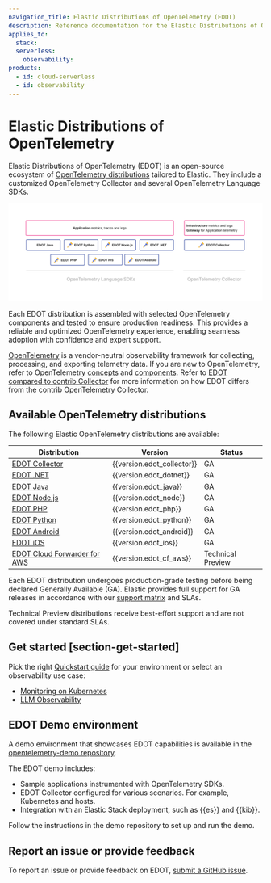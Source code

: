 ```yaml
---
navigation_title: Elastic Distributions of OpenTelemetry (EDOT)
description: Reference documentation for the Elastic Distributions of OpenTelemetry (EDOT).
applies_to:
  stack:
  serverless:
    observability:
products:
  - id: cloud-serverless
  - id: observability
---
```


# Elastic Distributions of OpenTelemetry

Elastic Distributions of OpenTelemetry (EDOT) is an open-source ecosystem of [OpenTelemetry distributions](https://opentelemetry.io/docs/concepts/distributions/) tailored to Elastic. They include a customized OpenTelemetry Collector and several OpenTelemetry Language SDKs.

![EDOT-Distributions](images/EDOT-SDKs-Collector.png)

Each EDOT distribution is assembled with selected OpenTelemetry components and tested to ensure production readiness. This provides a reliable and optimized OpenTelemetry experience, enabling seamless adoption with confidence and expert support.

[OpenTelemetry](https://opentelemetry.io/docs/) is a vendor-neutral observability framework for collecting, processing, and exporting telemetry data. If you are new to OpenTelemetry, refer to OpenTelemetry [concepts](https://opentelemetry.io/docs/concepts/) and [components](https://opentelemetry.io/docs/concepts/components/). Refer to [EDOT compared to contrib Collector](/reference/compatibility/edot-vs-upstream.md) for more information on how EDOT differs from the contrib OpenTelemetry Collector.


## Available OpenTelemetry distributions

The following Elastic OpenTelemetry distributions are available:

| Distribution | Version | Status |
| ------------ | ------- | ------ |
| [EDOT Collector](/reference/edot-collector/index.md) | {{version.edot_collector}} | GA |
| [EDOT .NET](/reference/edot-sdks/dotnet/index.md) | {{version.edot_dotnet}} | GA |
| [EDOT Java](/reference/edot-sdks/java/index.md) | {{version.edot_java}} | GA |
| [EDOT Node.js](/reference/edot-sdks/nodejs/index.md) | {{version.edot_node}} | GA |
| [EDOT PHP](/reference/edot-sdks/php/index.md) | {{version.edot_php}} | GA |
| [EDOT Python](/reference/edot-sdks/python/index.md) | {{version.edot_python}} | GA |
| [EDOT Android](/reference/edot-sdks/android/index.md) | {{version.edot_android}} | GA |
| [EDOT iOS](/reference/edot-sdks/ios/index.md) | {{version.edot_ios}} | GA |
| [EDOT Cloud Forwarder for AWS](/reference/edot-cloud-forwarder/aws.md) | {{version.edot_cf_aws}} | Technical Preview |

Each EDOT distribution undergoes production-grade testing before being declared Generally Available (GA). Elastic provides full support for GA releases in accordance with our [support matrix](https://www.elastic.co/support/matrix) and SLAs.

Technical Preview distributions receive best-effort support and are not covered under standard SLAs.

## Get started [section-get-started]

Pick the right [Quickstart guide](/reference/quickstart/index.md) for your environment or select an observability use case:

- [Monitoring on Kubernetes](/reference/use-cases/kubernetes/index.md)
- [LLM Observability](/reference/use-cases/llms/index.md)

## EDOT Demo environment

A demo environment that showcases EDOT capabilities is available in the [opentelemetry-demo repository](https://github.com/elastic/opentelemetry-demo).

The EDOT demo includes:

*   Sample applications instrumented with OpenTelemetry SDKs.
*   EDOT Collector configured for various scenarios. For example, Kubernetes and hosts.
*   Integration with an Elastic Stack deployment, such as {{es}} and {{kib}}.

Follow the instructions in the demo repository to set up and run the demo.

## Report an issue or provide feedback

To report an issue or provide feedback on EDOT, [submit a GitHub issue](https://github.com/elastic/opentelemetry/issues/new/choose).
